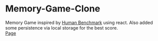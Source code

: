 # Memory-Game-Clone
Memory Game inspired by <a href='https://humanbenchmark.com/tests/verbal-memory'>Human Benchmark</a> using react. Also added some persistence via local storage for the best score.<br><a href='https://origami69.github.io/Memory-Game-Clone/'>Page</a>
